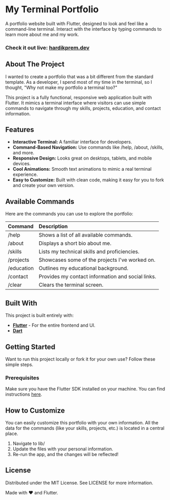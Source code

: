 # **My Terminal Portfolio**

A portfolio website built with Flutter, designed to look and feel like a command-line terminal. Interact with the interface by typing commands to learn more about me and my work.

### **Check it out live: [hardikprem.dev](hardikprem.dev)**



## **About The Project**

I wanted to create a portfolio that was a bit different from the standard template. As a developer, I spend most of my time in the terminal, so I thought, "Why not make my portfolio a terminal too?"

This project is a fully functional, responsive web application built with Flutter. It mimics a terminal interface where visitors can use simple commands to navigate through my skills, projects, education, and contact information.

## **Features**

* **Interactive Terminal:** A familiar interface for developers.  
* **Command-Based Navigation:** Use commands like /help, /about, /skills, and more.  
* **Responsive Design:** Looks great on desktops, tablets, and mobile devices.  
* **Cool Animations:** Smooth text animations to mimic a real terminal experience.  
* **Easy to Customize:** Built with clean code, making it easy for you to fork and create your own version.

## **Available Commands**

Here are the commands you can use to explore the portfolio:

| Command | Description |
| :---- | :---- |
| /help | Shows a list of all available commands. |
| /about | Displays a short bio about me. |
| /skills | Lists my technical skills and proficiencies. |
| /projects | Showcases some of the projects I've worked on. |
| /education | Outlines my educational background. |
| /contact | Provides my contact information and social links. |
| /clear | Clears the terminal screen. |

## **Built With**

This project is built entirely with:

* [**Flutter**](https://flutter.dev/) \- For the entire frontend and UI.  
* [**Dart**](https://dart.dev/)

## **Getting Started**

Want to run this project locally or fork it for your own use? Follow these simple steps.

### **Prerequisites**

Make sure you have the Flutter SDK installed on your machine. You can find instructions [here](https://flutter.dev/docs/get-started/install).


## **How to Customize**

You can easily customize this portfolio with your own information. All the data for the commands (like your skills, projects, etc.) is located in a central place.

1. Navigate to lib/  
2. Update the files with your personal information.  
3. Re-run the app, and the changes will be reflected\!

## **License**

Distributed under the MIT License. See LICENSE for more information.

Made with ❤️ and Flutter.
